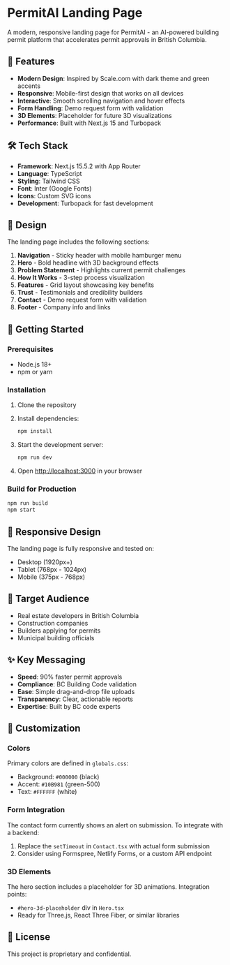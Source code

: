# PermitAI Landing Page

A modern, responsive landing page for PermitAI - an AI-powered building permit platform that accelerates permit approvals in British Columbia.

## 🚀 Features

- **Modern Design**: Inspired by Scale.com with dark theme and green accents
- **Responsive**: Mobile-first design that works on all devices
- **Interactive**: Smooth scrolling navigation and hover effects
- **Form Handling**: Demo request form with validation
- **3D Elements**: Placeholder for future 3D visualizations
- **Performance**: Built with Next.js 15 and Turbopack

## 🛠️ Tech Stack

- **Framework**: Next.js 15.5.2 with App Router
- **Language**: TypeScript
- **Styling**: Tailwind CSS
- **Font**: Inter (Google Fonts)
- **Icons**: Custom SVG icons
- **Development**: Turbopack for fast development

## 🎨 Design

The landing page includes the following sections:

1. **Navigation** - Sticky header with mobile hamburger menu
2. **Hero** - Bold headline with 3D background effects
3. **Problem Statement** - Highlights current permit challenges
4. **How It Works** - 3-step process visualization
5. **Features** - Grid layout showcasing key benefits
6. **Trust** - Testimonials and credibility builders
7. **Contact** - Demo request form with validation
8. **Footer** - Company info and links

## 🚀 Getting Started

### Prerequisites

- Node.js 18+ 
- npm or yarn

### Installation

1. Clone the repository
2. Install dependencies:
   ```bash
   npm install
   ```

3. Start the development server:
   ```bash
   npm run dev
   ```

4. Open [http://localhost:3000](http://localhost:3000) in your browser

### Build for Production

```bash
npm run build
npm start
```

## 📱 Responsive Design

The landing page is fully responsive and tested on:
- Desktop (1920px+)
- Tablet (768px - 1024px)
- Mobile (375px - 768px)

## 🎯 Target Audience

- Real estate developers in British Columbia
- Construction companies
- Builders applying for permits
- Municipal building officials

## ✨ Key Messaging

- **Speed**: 90% faster permit approvals
- **Compliance**: BC Building Code validation
- **Ease**: Simple drag-and-drop file uploads
- **Transparency**: Clear, actionable reports
- **Expertise**: Built by BC code experts

## 🔧 Customization

### Colors
Primary colors are defined in `globals.css`:
- Background: `#000000` (black)
- Accent: `#10B981` (green-500)
- Text: `#FFFFFF` (white)

### Form Integration
The contact form currently shows an alert on submission. To integrate with a backend:

1. Replace the `setTimeout` in `Contact.tsx` with actual form submission
2. Consider using Formspree, Netlify Forms, or a custom API endpoint

### 3D Elements
The hero section includes a placeholder for 3D animations. Integration points:
- `#hero-3d-placeholder` div in `Hero.tsx`
- Ready for Three.js, React Three Fiber, or similar libraries

## 📄 License

This project is proprietary and confidential.
